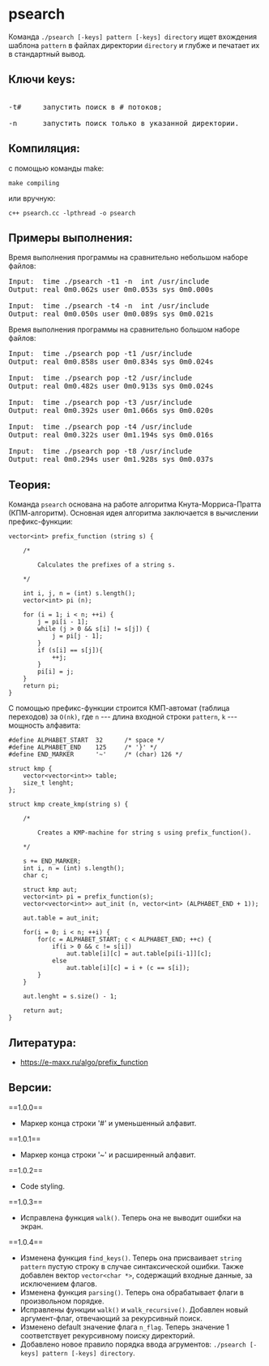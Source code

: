 # psearch

Команда `./psearch [-keys] pattern [-keys] directory` ищет вхождения шаблона `pattern` в файлах директории `directory` и глубже и печатает их в стандартный вывод.

## Ключи keys:

<pre>

-t#     запустить поиск в # потоков;

-n      запустить поиск только в указанной директории.
</pre>

## Компиляция:

с помощью команды make:

    make compiling

или вручную:

    c++ psearch.cc -lpthread -o psearch

## Примеры выполнения:

Время выполнения программы на сравнительно небольшом наборе файлов:

<pre>
Input:  time ./psearch -t1 -n  int /usr/include
Output: real 0m0.062s user 0m0.053s sys 0m0.000s

Input:  time ./psearch -t4 -n  int /usr/include
Output: real 0m0.050s user 0m0.089s sys	0m0.021s
</pre>

Время выполнения программы на сравнительно большом наборе файлов: 

<pre>
Input:  time ./psearch pop -t1 /usr/include
Output: real 0m0.858s user 0m0.834s sys 0m0.024s

Input:  time ./psearch pop -t2 /usr/include
Output: real 0m0.482s user 0m0.913s sys 0m0.024s

Input:  time ./psearch pop -t3 /usr/include
Output: real 0m0.392s user 0m1.066s sys	0m0.020s

Input:  time ./psearch pop -t4 /usr/include
Output: real 0m0.322s user 0m1.194s sys 0m0.016s

Input:  time ./psearch pop -t8 /usr/include
Output: real 0m0.294s user 0m1.928s sys 0m0.037s
</pre>

## Теория:

Команда `psearch` основана на работе алгоритма Кнута-Морриса-Пратта (КПМ-алгоритм). Основная идея
алгоритма заключается в вычислении префикс-функции:

```
vector<int> prefix_function (string s) {

    /*

        Calculates the prefixes of a string s.

    */

    int i, j, n = (int) s.length();
    vector<int> pi (n);

    for (i = 1; i < n; ++i) {
        j = pi[i - 1];
        while (j > 0 && s[i] != s[j]) {
            j = pi[j - 1];
        }
        if (s[i] == s[j]){
            ++j;
        }
        pi[i] = j;
    }
    return pi;
}
```

С помощью префикс-функции строится КМП-автомат (таблица переходов) за `O(nk)`, где `n` --- длина входной строки `pattern`, `k` --- мощность алфавита:

```
#define ALPHABET_START  32      /* space */
#define ALPHABET_END    125     /* '}' */    
#define END_MARKER      '~'     /* (char) 126 */

struct kmp {
    vector<vector<int>> table;
    size_t lenght;
};

struct kmp create_kmp(string s) {
 
    /*

        Creates a KMP-machine for string s using prefix_function().

    */
    
    s += END_MARKER;
    int i, n = (int) s.length();
    char c;

    struct kmp aut;
    vector<int> pi = prefix_function(s);
    vector<vector<int>> aut_init (n, vector<int> (ALPHABET_END + 1));

    aut.table = aut_init;

    for(i = 0; i < n; ++i) {
        for(c = ALPHABET_START; c < ALPHABET_END; ++c) {
            if(i > 0 && c != s[i])
                aut.table[i][c] = aut.table[pi[i-1]][c];
            else
                aut.table[i][c] = i + (c == s[i]);
        }
    }

    aut.lenght = s.size() - 1;

    return aut;
}
```

## Литература:

* https://e-maxx.ru/algo/prefix_function

## Версии:

==1.0.0== 

* Маркер конца строки '#' и уменьшенный алфавит.

==1.0.1== 

* Маркер конца строки '~' и расширенный алфавит.

==1.0.2== 

* Code styling.

==1.0.3==

* Исправлена функция `walk()`. Теперь она не выводит ошибки на экран.

==1.0.4==

* Изменена функция `find_keys()`. Теперь она присваивает `string pattern` пустую строку в случае синтаксической ошибки.
Также добавлен вектор `vector<char *>`, содержащий входные данные, за исключением флагов.
* Изменена функция `parsing()`. Теперь она обрабатывает флаги в произвольном порядке.
* Исправлены функции `walk()` и `walk_recursive()`. Добавлен новый аргумент-флаг, отвечающий за рекурсивный поиск.
* Изменено default значение флага `n_flag`. Теперь значение 1 соответствует рекурсивному поиску директорий. 
* Добавлено новое правило порядка ввода агрументов: `./psearch [-keys] pattern [-keys] directory`.
